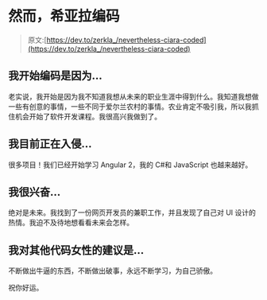 # 然而，希亚拉编码

> 原文:[https://dev.to/zerkla_/nevertheless-ciara-coded](https://dev.to/zerkla_/nevertheless-ciara-coded)

## 我开始编码是因为...

老实说，我开始是因为我不知道我想从未来的职业生涯中得到什么。我知道我想做一些有创意的事情，一些不同于爱尔兰农村的事情。农业肯定不吸引我，所以我抓住机会开始了软件开发课程。我很高兴我做到了。

## 我目前正在入侵...

很多项目！我们已经开始学习 Angular 2，我的 C#和 JavaScript 也越来越好。

## 我很兴奋...

绝对是未来。我找到了一份网页开发员的兼职工作，并且发现了自己对 UI 设计的热情。我迫不及待地想看看未来会怎样。

## 我对其他代码女性的建议是...

不断做出牛逼的东西，不断做出破事，永远不断学习，为自己骄傲。

祝你好运。
